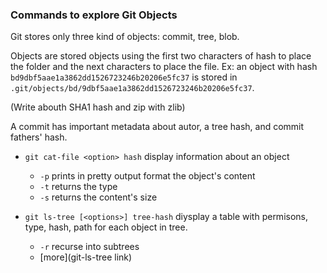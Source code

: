 ### Commands to explore Git Objects

Git stores only three kind of objects: commit, tree, blob.

Objects are stored objects using the first two characters of hash to place the folder and the next characters to place the file. Ex: an object with hash `bd9dbf5aae1a3862dd1526723246b20206e5fc37` is stored in `.git/objects/bd/9dbf5aae1a3862dd1526723246b20206e5fc37`.

(Write abouth SHA1 hash and zip with zlib)

A commit has important metadata about autor, a tree hash, and commit fathers' hash.

- `git cat-file <option> hash` display information about an object
  - `-p` prints in pretty output format the object's content
  - `-t` returns the type
  - `-s` returns the content's size

- `git ls-tree [<options>] tree-hash` diysplay a table with permisons, type, hash, path for each object in tree.
  - `-r` recurse into subtrees
  - [more](git-ls-tree link)
